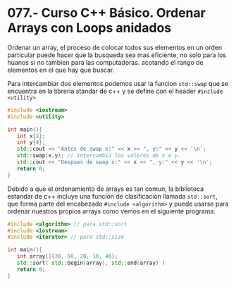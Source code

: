 077.- Curso C++ Básico. Ordenar Arrays con Loops anidados
===

Ordenar un array, el proceso de colocar todos sus elementos en un orden particular puede hacer que la busqueda sea mas eficiente, no solo para los huanos si no tambien para las computadoras. acotando el rango de elementos en el que hay que buscar.

Para intercambiar dos elementos podemos usar la funcion `std::swap` que se encuentra en la libreria standar de c++ y se define con el header `#include <utility>`

```cpp
#include <iostream>
#include <utility>

int main(){
   int x{2};
   int y{4};
   std::cout << "Antes de swap x:" << x << ", y:" << y << '\n';
   std::swap(x,y); // intercambia los valores de x e y.
   std::cout << "Despues de swap x:" << x << ", y:" << y << '\n';
   return 0;
}
```

Debido a que el ordenamiento de arrays es tan comun, la biblioteca estandar de c++ incluye una funcion de clasificacion llamada `std::sort`, que forma parte del encabezado `#include <algorithm>` y puede usarse para ordenar nuestros propios arrays como vemos en el siguiente programa.
```cpp
#include <algorithm> // para std::sort
#include <iostream>
#include <iterator> // para std::size

int main(){
   int array[]{30, 50, 20, 10, 40};
   std::sort( std::begin(array), std::end(array) )
   return 0;
}
```